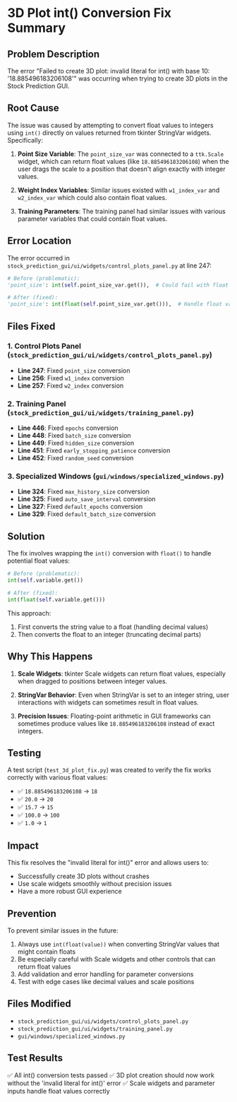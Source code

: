 # 3D Plot int() Conversion Fix Summary

## Problem Description

The error "Failed to create 3D plot: invalid literal for int() with base 10: '18.885496183206108'" was occurring when trying to create 3D plots in the Stock Prediction GUI.

## Root Cause

The issue was caused by attempting to convert float values to integers using `int()` directly on values returned from tkinter StringVar widgets. Specifically:

1. **Point Size Variable**: The `point_size_var` was connected to a `ttk.Scale` widget, which can return float values (like `18.885496183206108`) when the user drags the scale to a position that doesn't align exactly with integer values.

2. **Weight Index Variables**: Similar issues existed with `w1_index_var` and `w2_index_var` which could also contain float values.

3. **Training Parameters**: The training panel had similar issues with various parameter variables that could contain float values.

## Error Location

The error occurred in `stock_prediction_gui/ui/widgets/control_plots_panel.py` at line 247:

```python
# Before (problematic):
'point_size': int(self.point_size_var.get()),  # Could fail with float values

# After (fixed):
'point_size': int(float(self.point_size_var.get())),  # Handle float values from scale
```

## Files Fixed

### 1. Control Plots Panel (`stock_prediction_gui/ui/widgets/control_plots_panel.py`)
- **Line 247**: Fixed `point_size` conversion
- **Line 256**: Fixed `w1_index` conversion  
- **Line 257**: Fixed `w2_index` conversion

### 2. Training Panel (`stock_prediction_gui/ui/widgets/training_panel.py`)
- **Line 446**: Fixed `epochs` conversion
- **Line 448**: Fixed `batch_size` conversion
- **Line 449**: Fixed `hidden_size` conversion
- **Line 451**: Fixed `early_stopping_patience` conversion
- **Line 452**: Fixed `random_seed` conversion

### 3. Specialized Windows (`gui/windows/specialized_windows.py`)
- **Line 324**: Fixed `max_history_size` conversion
- **Line 325**: Fixed `auto_save_interval` conversion
- **Line 327**: Fixed `default_epochs` conversion
- **Line 329**: Fixed `default_batch_size` conversion

## Solution

The fix involves wrapping the `int()` conversion with `float()` to handle potential float values:

```python
# Before (problematic):
int(self.variable.get())

# After (fixed):
int(float(self.variable.get()))
```

This approach:
1. First converts the string value to a float (handling decimal values)
2. Then converts the float to an integer (truncating decimal parts)

## Why This Happens

1. **Scale Widgets**: tkinter Scale widgets can return float values, especially when dragged to positions between integer values.

2. **StringVar Behavior**: Even when StringVar is set to an integer string, user interactions with widgets can sometimes result in float values.

3. **Precision Issues**: Floating-point arithmetic in GUI frameworks can sometimes produce values like `18.885496183206108` instead of exact integers.

## Testing

A test script (`test_3d_plot_fix.py`) was created to verify the fix works correctly with various float values:

- ✅ `18.885496183206108` → `18`
- ✅ `20.0` → `20`
- ✅ `15.7` → `15`
- ✅ `100.0` → `100`
- ✅ `1.0` → `1`

## Impact

This fix resolves the "invalid literal for int()" error and allows users to:
- Successfully create 3D plots without crashes
- Use scale widgets smoothly without precision issues
- Have a more robust GUI experience

## Prevention

To prevent similar issues in the future:
1. Always use `int(float(value))` when converting StringVar values that might contain floats
2. Be especially careful with Scale widgets and other controls that can return float values
3. Add validation and error handling for parameter conversions
4. Test with edge cases like decimal values and scale positions

## Files Modified

- `stock_prediction_gui/ui/widgets/control_plots_panel.py`
- `stock_prediction_gui/ui/widgets/training_panel.py`  
- `gui/windows/specialized_windows.py`

## Test Results

✅ All int() conversion tests passed
✅ 3D plot creation should now work without the 'invalid literal for int()' error
✅ Scale widgets and parameter inputs handle float values correctly
